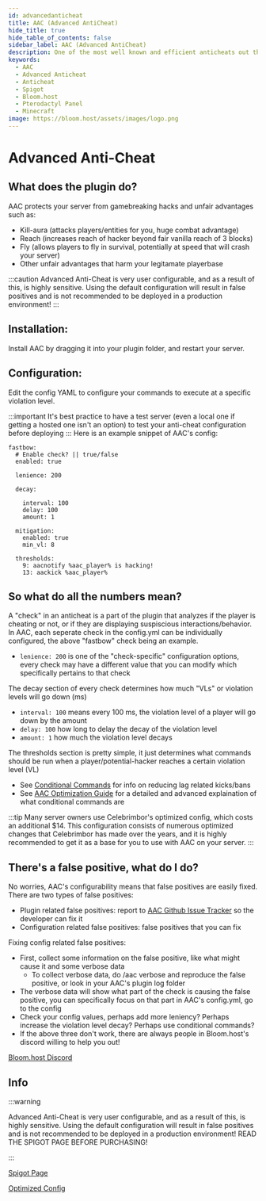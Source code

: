 ```yaml
---
id: advancedanticheat
title: AAC (Advanced AntiCheat)
hide_title: true
hide_table_of_contents: false
sidebar_label: AAC (Advanced AntiCheat)
description: One of the most well known and efficient anticheats out there, blocking numerous gamebreaking exploits and unfair advantages
keywords:
  - AAC
  - Advanced Anticheat
  - Anticheat
  - Spigot
  - Bloom.host
  - Pterodactyl Panel
  - Minecraft
image: https://bloom.host/assets/images/logo.png
---
```

# Advanced Anti-Cheat

## What does the plugin do?

AAC protects your server from gamebreaking hacks and unfair advantages such as:
- Kill-aura (attacks players/entities for you, huge combat advantage)
- Reach (increases reach of hacker beyond fair vanilla reach of 3 blocks)
- Fly (allows players to fly in survival, potentially at speed that will crash your server)
- Other unfair advantages that harm your legitamate playerbase

:::caution
Advanced Anti-Cheat is very user configurable, and as a result of this, is highly sensitive. Using the default configuration will result in false positives and is not recommended to be deployed in a production environment!
:::

## Installation:

Install AAC by dragging it into your plugin folder, and restart your server.

## Configuration:

Edit the config YAML to configure your commands to execute at a specific violation level.

:::important
It's best practice to have a test server (even a local one if getting a hosted one isn't an option) to test your anti-cheat configuration before deploying 
:::
Here is an example snippet of AAC's config:
```
fastbow:
  # Enable check? || true/false
  enabled: true
 
  lenience: 200
 
  decay:

    interval: 100
    delay: 100
    amount: 1
 
  mitigation:
    enabled: true
    min_vl: 8
 
  thresholds:
    9: aacnotify %aac_player% is hacking!
    13: aackick %aac_player%
```

## So what do all the numbers mean?
A "check" in an anticheat is a part of the plugin that analyzes if the player is cheating or not, or if they are displaying suspiscious interactions/behavior. In AAC, each seperate check in the config.yml can be individually configured, the above "fastbow" check being an example.

- `lenience: 200` is one of the "check-specific" configuration options, every check may have a different value that you can modify which specifically pertains to that check

The decay section of every check determines how much "VLs" or violation levels will go down (ms)
- `interval: 100` means every 100 ms, the violation level of a player will go down by the amount
- `delay: 100` how long to delay the decay of the violation level
- `amount: 1` how much the violation level decays

The thresholds section is pretty simple, it just determines what commands should be run when a player/potential-hacker reaches a certain violation level (VL)
- See [Conditional Commands](https://docs.bloom.host/plugins/conditionalcommands) for info on reducing lag related kicks/bans
- See [AAC Optimization Guide](https://www.spigotmc.org/threads/%E2%9A%A1-aac-o%E1%B4%98%E1%B4%9B%C9%AA%E1%B4%8D%C9%AA%E1%B4%A2%E1%B4%80%E1%B4%9B%C9%AA%E1%B4%8F%C9%B4-g%E1%B4%9C%C9%AA%E1%B4%85%E1%B4%87-anticheat-%E2%9A%A1.109418/) for a detailed and advanced explaination of what conditional commands are

:::tip
Many server owners use Celebrimbor's optimized config, which costs an additional $14. This configuration consists of numerous optimized changes that Celebrimbor has made over the years, and it is highly recommended to get it as a base for you to use with AAC on your server. 
:::

## There's a false positive, what do I do?
No worries, AAC's configurability means that false positives are easily fixed. There are two types of false positives:
 - Plugin related false positives: report to [AAC Github Issue Tracker](https://github.com/konsolas/AAC-Issues/issues) so the developer can fix it
 - Configuration related false positives: false positives that you can fix
 
Fixing config related false positives:
 - First, collect some information on the false positive, like what might cause it and some verbose data
   - To collect verbose data, do /aac verbose and reproduce the false positive, or look in your AAC's plugin log folder
 - The verbose data will show what part of the check is causing the false positive, you can specifically focus on that part in AAC's config.yml, go to the config
 - Check your config values, perhaps add more leniency? Perhaps increase the violation level decay? Perhaps use conditional commands? 
 - If the above three don't work, there are always people in Bloom.host's discord willing to help you out!

[Bloom.host Discord](https://discord.gg/bloom)
## Info
:::warning

Advanced Anti-Cheat is very user configurable, and as a result of this, is highly sensitive. Using the default configuration will result in false positives and is not recommended to be deployed in a production environment! READ THE SPIGOT PAGE BEFORE PURCHASING!

:::

[Spigot Page](https://www.spigotmc.org/resources/aac-advanced-anti-cheat-hack-kill-aura-blocker.6442/)  

[Optimized Config](https://www.spigotmc.org/threads/%E2%9A%94-optimized-aac-setups-%E2%9A%94-500-customer-promo-%E2%9A%94.126333/)
